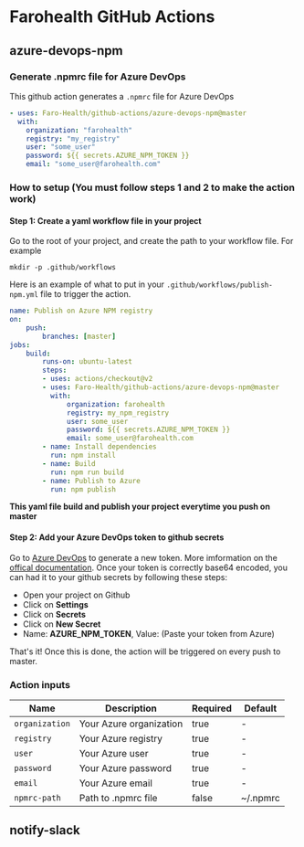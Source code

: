 # Farohealth GitHub Actions

## azure-devops-npm

### Generate .npmrc file for Azure DevOps

This github action generates a `.npmrc` file for Azure DevOps

```yaml
- uses: Faro-Health/github-actions/azure-devops-npm@master
  with:
    organization: "farohealth"
    registry: "my_registry"
    user: "some_user"
    password: ${{ secrets.AZURE_NPM_TOKEN }}
    email: "some_user@farohealth.com"
```
### How to setup (You must follow steps 1 and 2 to make the action work)
#### **Step 1**: Create a yaml workflow file in your project
Go to the root of your project, and create the path to your workflow file. For example

```
mkdir -p .github/workflows
```

Here is an example of what to put in your `.github/workflows/publish-npm.yml` file to trigger the action.

```yaml
name: Publish on Azure NPM registry
on:
    push:
        branches: [master]
jobs:
    build:
        runs-on: ubuntu-latest
        steps:
        - uses: actions/checkout@v2
        - uses: Faro-Health/github-actions/azure-devops-npm@master
          with:
              organization: farohealth
              registry: my_npm_registry
              user: some_user
              password: ${{ secrets.AZURE_NPM_TOKEN }}
              email: some_user@farohealth.com
        - name: Install dependencies
          run: npm install
        - name: Build
          run: npm run build
        - name: Publish to Azure
          run: npm publish
```
**This yaml file build and publish your project everytime you push on master**

#### **Step 2:** Add your Azure DevOps token to github secrets
Go to [Azure DevOps](https://dev.azure.com) to generate a new token. More imformation on the [offical documentation](https://docs.microsoft.com/en-us/azure/devops/organizations/accounts/use-personal-access-tokens-to-authenticate?view=azure-devops&tabs=preview-page). Once your token is correctly base64 encoded, you can had it to your github secrets by following these steps:

-   Open your project on Github
-   Click on **Settings**
-   Click on **Secrets**
-   Click on **New Secret**
-   Name: **AZURE_NPM_TOKEN**, Value: (Paste your token from Azure)

That's it! Once this is done, the action will be triggered on every push to master.

### Action inputs

| Name              | Description                                          | Required | Default  |
| ----------------- | ---------------------------------------------------- | -------- |----------|
| `organization`    | Your Azure organization                              | true     |    -     |
| `registry`        | Your Azure registry                                  | true     |    -     |
| `user`            | Your Azure user                                      | true     |    -     |
| `password `       | Your Azure password                                  | true     |    -     |
| `email`           | Your Azure email                                     | true     |    -     |
| `npmrc-path`      | Path to .npmrc file                                  | false    | ~/.npmrc |

## notify-slack

